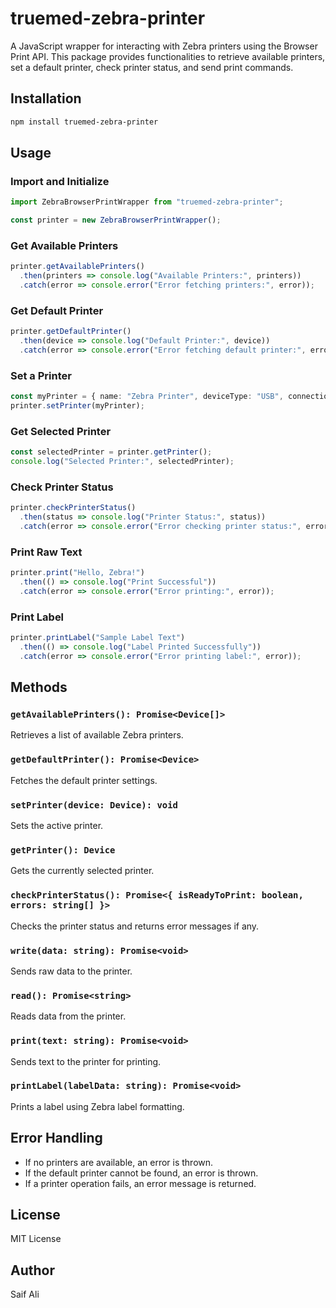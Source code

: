 # truemed-zebra-printer

A JavaScript wrapper for interacting with Zebra printers using the Browser Print API. This package provides functionalities to retrieve available printers, set a default printer, check printer status, and send print commands.

## Installation

```sh
npm install truemed-zebra-printer
```

## Usage

### Import and Initialize

```typescript
import ZebraBrowserPrintWrapper from "truemed-zebra-printer";

const printer = new ZebraBrowserPrintWrapper();
```

### Get Available Printers

```typescript
printer.getAvailablePrinters()
  .then(printers => console.log("Available Printers:", printers))
  .catch(error => console.error("Error fetching printers:", error));
```

### Get Default Printer

```typescript
printer.getDefaultPrinter()
  .then(device => console.log("Default Printer:", device))
  .catch(error => console.error("Error fetching default printer:", error));
```

### Set a Printer

```typescript
const myPrinter = { name: "Zebra Printer", deviceType: "USB", connection: "USB", uid: "12345", provider: "Zebra", manufacturer: "Zebra Technologies", version: 0 };
printer.setPrinter(myPrinter);
```

### Get Selected Printer

```typescript
const selectedPrinter = printer.getPrinter();
console.log("Selected Printer:", selectedPrinter);
```

### Check Printer Status

```typescript
printer.checkPrinterStatus()
  .then(status => console.log("Printer Status:", status))
  .catch(error => console.error("Error checking printer status:", error));
```

### Print Raw Text

```typescript
printer.print("Hello, Zebra!")
  .then(() => console.log("Print Successful"))
  .catch(error => console.error("Error printing:", error));
```

### Print Label

```typescript
printer.printLabel("Sample Label Text")
  .then(() => console.log("Label Printed Successfully"))
  .catch(error => console.error("Error printing label:", error));
```

## Methods

### `getAvailablePrinters(): Promise<Device[]>`
Retrieves a list of available Zebra printers.

### `getDefaultPrinter(): Promise<Device>`
Fetches the default printer settings.

### `setPrinter(device: Device): void`
Sets the active printer.

### `getPrinter(): Device`
Gets the currently selected printer.

### `checkPrinterStatus(): Promise<{ isReadyToPrint: boolean, errors: string[] }>`
Checks the printer status and returns error messages if any.

### `write(data: string): Promise<void>`
Sends raw data to the printer.

### `read(): Promise<string>`
Reads data from the printer.

### `print(text: string): Promise<void>`
Sends text to the printer for printing.

### `printLabel(labelData: string): Promise<void>`
Prints a label using Zebra label formatting.

## Error Handling
- If no printers are available, an error is thrown.
- If the default printer cannot be found, an error is thrown.
- If a printer operation fails, an error message is returned.

## License
MIT License

## Author
Saif Ali
